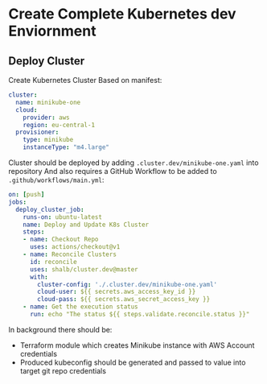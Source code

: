 # Create Complete Kubernetes dev Enviornment
## Deploy Cluster

Create Kubernetes Cluster Based on manifest:
```yaml
cluster:
  name: minikube-one
  cloud: 
    provider: aws
    region: eu-central-1
  provisioner:
    type: minikube
    instanceType: "m4.large"
```
Cluster should be deployed by adding `.cluster.dev/minikube-one.yaml` into repository
And also requires a GitHub Workflow to be added to `.github/workflows/main.yml`:

```yaml
on: [push]
jobs:
  deploy_cluster_job:
    runs-on: ubuntu-latest
    name: Deploy and Update K8s Cluster
    steps:
    - name: Checkout Repo
      uses: actions/checkout@v1
    - name: Reconcile Clusters
      id: reconcile
      uses: shalb/cluster.dev@master
      with:
        cluster-config: './.cluster.dev/minikube-one.yaml'
        cloud-user: ${{ secrets.aws_access_key_id }}
        cloud-pass: ${{ secrets.aws_secret_access_key }}
    - name: Get the execution status
      run: echo "The status ${{ steps.validate.reconcile.status }}"
```

In background there should be: 
 - Terraform module which creates Minikube instance with AWS Account credentials
 - Produced kubeconfig should be generated and passed to value into target git repo credentials
